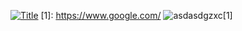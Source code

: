 [![](https://github-production-user-asset-6210df.s3.amazonaws.com/145186620/271967036-91769069-f55b-4586-9dc9-95bddb09aa8d.jpg?raw=true "Title")](https://github.com/innng/innng/blob/master/README.md?plain=1)
[1]: https://www.google.com/
![asdasdgzxc](https://github.com/Laucnher/Yerasd/assets/145186620/f3468d10-f940-4796-8da0-4d45d160b06f)[1]
